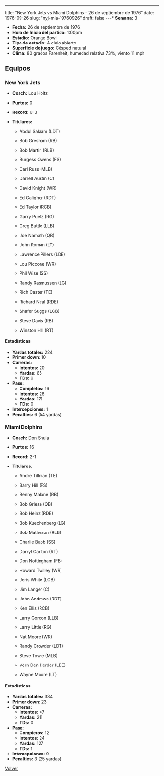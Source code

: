 ---
title: "New York Jets vs Miami Dolphins - 26 de septiembre de 1976"
date: 1976-09-26
slug: "nyj-mia-19760926"
draft: false
---* **Semana:** 3
* **Fecha:** 26 de septiembre de 1976
* **Hora de Inicio del partido:** 1:00pm
* **Estadio:** Orange Bowl
* **Tipo de estadio:** A cielo abierto
* **Superficie de juego:** Césped natural
* **Clima:** 80 grados Farenheit, humedad relativa 73%, viento 11 mph

## Equipos


### New York Jets
* **Coach:** Lou Holtz
* **Puntos:** 0
* **Record:** 0-3
* **Titulares:** 

  * Abdul Salaam (LDT) 

  * Bob Gresham (RB) 

  * Bob Martin (RLB) 

  * Burgess Owens (FS) 

  * Carl Russ (MLB) 

  * Darrell Austin (C) 

  * David Knight (WR) 

  * Ed Galigher (RDT) 

  * Ed Taylor (RCB) 

  * Garry Puetz (RG) 

  * Greg Buttle (LLB) 

  * Joe Namath (QB) 

  * John Roman (LT) 

  * Lawrence Pillers (LDE) 

  * Lou Piccone (WR) 

  * Phil Wise (SS) 

  * Randy Rasmussen (LG) 

  * Rich Caster (TE) 

  * Richard Neal (RDE) 

  * Shafer Suggs (LCB) 

  * Steve Davis (RB) 

  * Winston Hill (RT) 

#### Estadísticas
* **Yardas totales:** 224
* **Primer down:** 10
* **Carreras:**
  * **Intentos:** 20
  * **Yardas:** 65
  * **TDs:** 0
* **Pase:**
  * **Completos:** 16
  * **Intentos:** 26
  * **Yardas:** 171
  * **TDs:** 0
* **Intercepciones:** 1
* **Penalties:** 6 (54 yardas)

### Miami Dolphins
* **Coach:** Don Shula
* **Puntos:** 16
* **Record:** 2-1
* **Titulares:** 

  * Andre Tillman (TE) 

  * Barry Hill (FS) 

  * Benny Malone (RB) 

  * Bob Griese (QB) 

  * Bob Heinz (RDE) 

  * Bob Kuechenberg (LG) 

  * Bob Matheson (RLB) 

  * Charlie Babb (SS) 

  * Darryl Carlton (RT) 

  * Don Nottingham (FB) 

  * Howard Twilley (WR) 

  * Jeris White (LCB) 

  * Jim Langer (C) 

  * John Andrews (RDT) 

  * Ken Ellis (RCB) 

  * Larry Gordon (LLB) 

  * Larry Little (RG) 

  * Nat Moore (WR) 

  * Randy Crowder (LDT) 

  * Steve Towle (MLB) 

  * Vern Den Herder (LDE) 

  * Wayne Moore (LT) 

#### Estadísticas
* **Yardas totales:** 334
* **Primer down:** 23
* **Carreras:**
  * **Intentos:** 47
  * **Yardas:** 211
  * **TDs:** 0
* **Pase:**
  * **Completos:** 12
  * **Intentos:** 24
  * **Yardas:** 127
  * **TDs:** 1
* **Intercepciones:** 0
* **Penalties:** 3 (25 yardas)


[Volver](/historia/1976)
